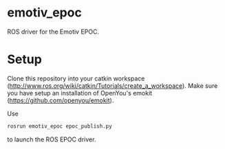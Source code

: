 emotiv_epoc
===========

ROS driver for the Emotiv EPOC.

Setup
=====

Clone this repository into your catkin workspace (http://www.ros.org/wiki/catkin/Tutorials/create_a_workspace).
Make sure you have setup an installation of OpenYou's emokit (https://github.com/openyou/emokit).

Use
```bash
rosrun emotiv_epoc epoc_publish.py
```
to launch the ROS EPOC driver.
